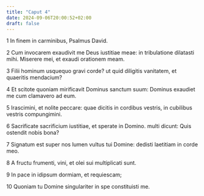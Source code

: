 ```yaml
---
title: "Caput 4"
date: 2024-09-06T20:00:52+02:00
draft: false
---
```



1 In finem in carminibus, Psalmus David.

2 Cum invocarem exaudivit me Deus iustitiae meae: in tribulatione dilatasti mihi. Miserere mei, et exaudi orationem meam.

3 Filii hominum usquequo gravi corde? ut quid diligitis vanitatem, et quaeritis mendacium?

4 Et scitote quoniam mirificavit Dominus sanctum suum: Dominus exaudiet me cum clamavero ad eum.

5 Irascimini, et nolite peccare: quae dicitis in cordibus vestris, in cubilibus vestris compungimini.

6 Sacrificate sacrificium iustitiae, et sperate in Domino. multi dicunt: Quis ostendit nobis bona?

7 Signatum est super nos lumen vultus tui Domine: dedisti laetitiam in corde meo.

8 A fructu frumenti, vini, et olei sui multiplicati sunt.

9 In pace in idipsum dormiam, et requiescam;

10 Quoniam tu Domine singulariter in spe constituisti me.

